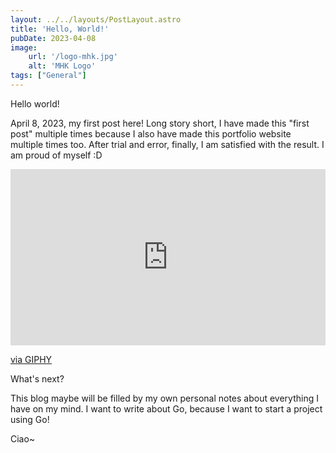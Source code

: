 ```yaml
---
layout: ../../layouts/PostLayout.astro
title: 'Hello, World!'
pubDate: 2023-04-08
image:
    url: '/logo-mhk.jpg'
    alt: 'MHK Logo'
tags: ["General"]
---
```

Hello world!

April 8, 2023, my first post here! Long story short, I have made this "first post" multiple times because I also have made this portfolio website multiple times too. After trial and error, finally, I am satisfied with the result. I am proud of myself :D

<div style="width:100%;height:0;padding-bottom:56%;position:relative;z-index: 0;"><iframe src="https://giphy.com/embed/l41Ye5dhLPqILtT2w" width="100%" height="100%" style="position:absolute" frameBorder="0" class="giphy-embed" allowFullScreen></iframe></div><p><a href="https://giphy.com/gifs/new-girl-fox-comedy-new-girl-l41Ye5dhLPqILtT2w">via GIPHY</a></p>

What's next?

This blog maybe will be filled by my own personal notes about everything I have on my mind. I want to write about Go, because I want to start a project using Go!

Ciao~
